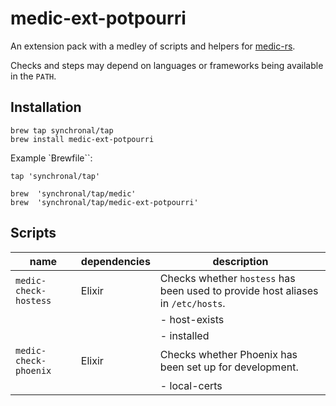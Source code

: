 # medic-ext-potpourri

An extension pack with a medley of scripts and helpers for [medic-rs](https://github.com/synchronal/medic-rs).

Checks and steps may depend on languages or frameworks being available in the `PATH`.

## Installation

```shell
brew tap synchronal/tap
brew install medic-ext-potpourri
```

Example `Brewfile``:

```shell
tap 'synchronal/tap'

brew  'synchronal/tap/medic'
brew  'synchronal/tap/medic-ext-potpourri'
```

## Scripts

| name                  | dependencies | description |
| --------------------- | ------------ | ----------- |
| `medic-check-hostess` | Elixir       | Checks whether `hostess` has been used to provide host aliases in `/etc/hosts`. |
|                       |              | - host-exists |
|                       |              | - installed   |
| `medic-check-phoenix` | Elixir       | Checks whether Phoenix has been set up for development. |
|                       |              | - local-certs |

